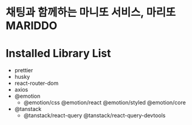 # 채팅과 함께하는 마니또 서비스, 마리또 MARIDDO

# Installed Library List

- prettier
- husky
- react-router-dom
- axios
- @emotion
  - @emotion/css @emotion/react @emotion/styled @emotion/core
- @tanstack
  - @tanstack/react-query @tanstack/react-query-devtools
